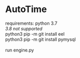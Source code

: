 # AutoTime

requirements: python 3.7</br>
*3.8 not supported*</br>
python3 pip -m git install eel</br>
python3 pip -m git install pymysql</br>
</br>
run engine.py
